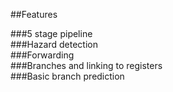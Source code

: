 ##Features<br>

###5 stage pipeline<br>
###Hazard detection<br>
###Forwarding<br>
###Branches and linking to registers<br>
###Basic branch prediction<br>
